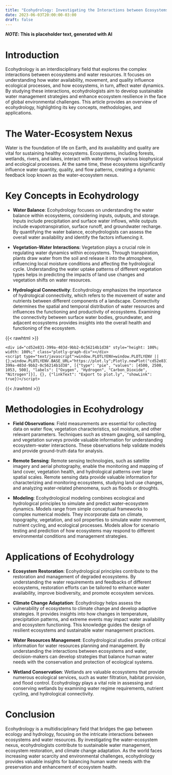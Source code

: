 ```yaml
---
title: "Ecohydrology: Investigating the Interactions between Ecosystems and Water"
date: 2023-06-03T20:00:00-03:00
draft: false
---
```

***NOTE*: This is placeholder text, generated with AI**

# Introduction
Ecohydrology is an interdisciplinary field that explores the complex interactions between ecosystems and water resources. It focuses on understanding how water availability, movement, and quality influence ecological processes, and how ecosystems, in turn, affect water dynamics. By studying these interactions, ecohydrologists aim to develop sustainable water management strategies and enhance ecosystem resilience in the face of global environmental challenges. This article provides an overview of ecohydrology, highlighting its key concepts, methodologies, and applications.

# The Water-Ecosystem Nexus
Water is the foundation of life on Earth, and its availability and quality are vital for sustaining healthy ecosystems. Ecosystems, including forests, wetlands, rivers, and lakes, interact with water through various biophysical and ecological processes. At the same time, these ecosystems significantly influence water quantity, quality, and flow patterns, creating a dynamic feedback loop known as the water-ecosystem nexus.

# Key Concepts in Ecohydrology

+ **Water Balance**: Ecohydrology focuses on understanding the water balance within ecosystems, considering inputs, outputs, and storage. Inputs include precipitation and surface water inflows, while outputs include evapotranspiration, surface runoff, and groundwater recharge. By quantifying the water balance, ecohydrologists can assess the overall water availability and identify the factors influencing it.

+ **Vegetation-Water Interactions**: Vegetation plays a crucial role in regulating water dynamics within ecosystems. Through transpiration, plants draw water from the soil and release it into the atmosphere, influencing local moisture conditions and affecting the hydrological cycle. Understanding the water uptake patterns of different vegetation types helps in predicting the impacts of land use changes and vegetation shifts on water resources.

+ **Hydrological Connectivity**: Ecohydrology emphasizes the importance of hydrological connectivity, which refers to the movement of water and nutrients between different components of a landscape. Connectivity determines the spatial and temporal distribution of water resources and influences the functioning and productivity of ecosystems. Examining the connectivity between surface water bodies, groundwater, and adjacent ecosystems provides insights into the overall health and functioning of the ecosystem.

{{< rawhtml >}}
<script src="https://cdn.plot.ly/plotly-latest.min.js"></script>
    <div id="cd52e831-399a-403d-9bb2-0c56214b1d38" style="height: 100%; width: 100%;" class="plotly-graph-div"></div>
	<script type="text/javascript">window.PLOTLYENV=window.PLOTLYENV || {};window.PLOTLYENV.BASE_URL="https://plot.ly";Plotly.newPlot("cd52e831-399a-403d-9bb2-0c56214b1d38", [{"type": "pie", "values": [4500, 2500, 1053, 500], "labels": ["Oxygen", "Hydrogen", "Carbon_Dioxide", "Nitrogen"]}], {}, {"linkText": "Export to plot.ly", "showLink": true})</script>
{{< /rawhtml >}}

# Methodologies in Ecohydrology

+ **Field Observations**: Field measurements are essential for collecting data on water flow, vegetation characteristics, soil moisture, and other relevant parameters. Techniques such as stream gauging, soil sampling, and vegetation surveys provide valuable information for understanding ecosystem-water interactions. These observations help validate models and provide ground-truth data for analysis.

+ **Remote Sensing**: Remote sensing technologies, such as satellite imagery and aerial photography, enable the monitoring and mapping of land cover, vegetation health, and hydrological patterns over large spatial scales. Remote sensing data provide valuable information for characterizing and monitoring ecosystems, studying land use changes, and analyzing water-related phenomena, such as floods or droughts.

+ **Modeling**: Ecohydrological modeling combines ecological and hydrological principles to simulate and predict water-ecosystem dynamics. Models range from simple conceptual frameworks to complex numerical models. They incorporate data on climate, topography, vegetation, and soil properties to simulate water movement, nutrient cycling, and ecological processes. Models allow for scenario testing and prediction of how ecosystems may respond to different environmental conditions and management strategies.

# Applications of Ecohydrology

+ **Ecosystem Restoration**: Ecohydrological principles contribute to the restoration and management of degraded ecosystems. By understanding the water requirements and feedbacks of different ecosystems, restoration efforts can be tailored to enhance water availability, improve biodiversity, and promote ecosystem services.

+ **Climate Change Adaptation**: Ecohydrology helps assess the vulnerability of ecosystems to climate change and develop adaptive strategies. It provides insights into how changes in temperature, precipitation patterns, and extreme events may impact water availability and ecosystem functioning. This knowledge guides the design of resilient ecosystems and sustainable water management practices.

+ **Water Resources Management**: Ecohydrological studies provide critical information for water resources planning and management. By understanding the interactions between ecosystems and water, decision-makers can develop strategies that balance human water needs with the conservation and protection of ecological systems.

+ **Wetland Conservation**: Wetlands are valuable ecosystems that provide numerous ecological services, such as water filtration, habitat provision, and flood control. Ecohydrology plays a vital role in assessing and conserving wetlands by examining water regime requirements, nutrient cycling, and hydrological connectivity.

# Conclusion
Ecohydrology is a multidisciplinary field that bridges the gap between ecology and hydrology, focusing on the intricate interactions between ecosystems and water resources. By investigating the water-ecosystem nexus, ecohydrologists contribute to sustainable water management, ecosystem restoration, and climate change adaptation. As the world faces increasing water scarcity and environmental challenges, ecohydrology provides valuable insights for balancing human water needs with the preservation and enhancement of ecosystem health.
